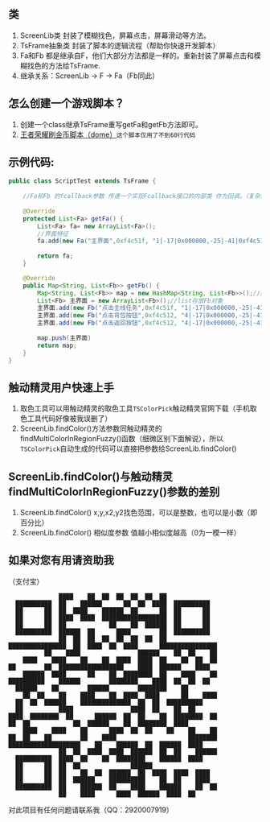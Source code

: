 
## 类
1. ScreenLib类 封装了模糊找色，屏幕点击，屏幕滑动等方法。
1. TsFrame抽象类 封装了脚本的逻辑流程（帮助你快速开发脚本）
1. Fa和Fb 都是继承自F，他们大部分方法都是一样的。重新封装了屏幕点击和模糊找色的方法给TsFrame.
1. 继承关系：ScreenLib → F → Fa（Fb同此）

## 怎么创建一个游戏脚本？
1. 创建一个class继承TsFrame重写getFa和getFb方法即可。
1. [王者荣耀刷金币脚本（dome）](https://github.com/qq292/autoA/blob/master/app/src/main/java/com/example/scriptx1/ScriptWzRy.java)`这个脚本仅用了不到60行代码`
## 示例代码:
```java
public class ScriptTest extends TsFrame {
   
    //Fa和Fb 的fcallback参数 传递一个实现Fcallback接口的内部类 作为回调。（复杂逻辑的脚本应该使用它）
    
    @Override
    protected List<Fa> getFa() {
        List<Fa> fa= new ArrayList<Fa>();
        //界面特征 
        fa.add(new Fa("主界面",0xf4c51f, "1|-17|0x000000,-25|-41|0xf4c51f,28|-45|0xf4c51f,21|12|0xf4c51f,18|-8|0x000000,-1|-24|0x000000", 90, 40, 97, 691, 487));
      
        return fa;
    }

    @Override
    public Map<String, List<Fb>> getFb() {
        Map<String, List<Fb>> map = new HashMap<String, List<Fb>>();//类似于lua中的字典类型
        List<Fb> 主界面 = new ArrayList<Fb>();//list存放Fb对象
        主界面.add(new Fb("点击主线任务",0xf4c51f, "1|-17|0x000000,-25|-41|0xf4c51f,28|-45|0xf4c51f,21|12|0xf4c51f,18|-8|0x000000,-1|-24|0x000000", 90, 40, 97, 691, 487))
        主界面.add(new Fb("点击背包按钮",0xf4c512, "4|-17|0x000000,-25|-41|0xf4c51f,28|-45|0xf4c51f,21|12|0xf4c51f,18|-8|0x000000,-1|-24|0x000000", 90, 40, 97, 691, 487))
        主界面.add(new Fb("点击返回按钮",0xf4c512, "4|-17|0x000000,-25|-41|0xf4c51f,28|-45|0xf4c51f,21|12|0xf4c51f,18|-8|0x000000,-1|-24|0x000000", 90, 40, 97, 691, 487))
        
        map.push(主界面)
        return map;
    }
}
```

## 触动精灵用户快速上手
1. 取色工具可以用触动精灵的取色工具`TSColorPick`触动精灵官网下载（手机取色工具代码好像被我误删了）
1. ScreenLib.findColor()方法参数同触动精灵的findMultiColorInRegionFuzzy()函数（细微区别下面解说），所以`TSColorPick`自动生成的代码可以直接把参数给ScreenLib.findColor()
   
## ScreenLib.findColor()与触动精灵findMultiColorInRegionFuzzy()参数的差别
1. ScreenLib.findColor() x,y,x2,y2找色范围，可以是整数，也可以是小数（即百分比）
1. ScreenLib.findColor() 相似度参数 值越小相似度越高（0为一模一样）

## 如果对您有用请资助我
  
（支付宝）
```
              ████    ██  ██  ██  ██  ██  ██
  ██████████  ██    ██████      ██  ██  ████  ██████████
  ██      ██  ██  ████    ██████  ██      ██  ██      ██
  ██      ██  ████  ████  ██████████████████  ██      ██
  ██      ██  ██            ██    ██  ██████  ██      ██
  ██████████  ██████  ██      ████        ██  ██████████
              ██  ██  ██  ██  ██  ██  ██  ██
████████████████  ██  ████  ██  ████      ████████████████
          ██    ████                ██████    ██  ██    ██
    ████    ████    ██    ██  ████  ████  ██    ██  ██  ██
██        ██  ██████████████████    ████  ██████    ████
    ██████  ████      ██    ██  ████████  ██    ████    ██
██████████    ██████        ████████    ████  ██  ██  ██
  ██████    ██        ██████        ████████    ██
    ██  ██    ██    ████    ██  ████  ████      ██    ████
  ██  ██  ██████    ██████████████  ██  ██  ██████████
  ██          ████                ████  ██    ██  ██
████  ████████  ██      ██████  ██  ██    ██  ████████  ██
██  ██            ██  ██████    ██  ████████  ████
    ████    ████    ██      ████  ██  ██    ██    ██    ██
██  ██    ██        ██    ████                    ████████
████████████████████    ██    ██████  ██  ██████  ████
              ██  ██  ████  ████  ██████  ██  ██    ██████
  ██████████  ████  ██    ██  ████████    ██████  ████
  ██      ██  ██  ██              ██████
  ██      ██  ██    ██  ██  ██████  ██  ████  ████  ████
  ██      ██  ██  ██████    ██████████    ██  ██    ████
  ██████████  ██    ██████  ██    ████    ██████    ██  ██
              ██    ████      ████  ██████  ████  ██
```
  
对此项目有任何问题请联系我（QQ：2920007919）








